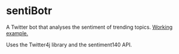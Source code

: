 sentiBotr
=========

A Twitter bot that analyses the sentiment of trending topics.
<a href = "http://twitter.com/sentiBotr">Working example.</a>

Uses the Twitter4j library and the sentiment140 API.
